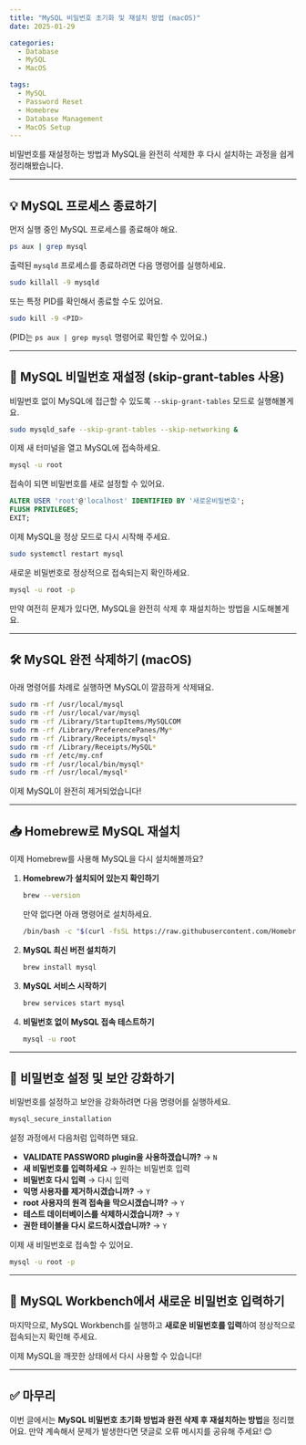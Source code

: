 ```yaml
---
title: "MySQL 비밀번호 초기화 및 재설치 방법 (macOS)"
date: 2025-01-29

categories:
  - Database
  - MySQL
  - MacOS

tags:
  - MySQL
  - Password Reset
  - Homebrew
  - Database Management
  - MacOS Setup
---
```


비밀번호를 재설정하는 방법과 
MySQL을 완전히 삭제한 후 다시 설치하는 과정을 쉽게 정리해봤습니다.

---

## 💡 MySQL 프로세스 종료하기
먼저 실행 중인 MySQL 프로세스를 종료해야 해요.

```bash
ps aux | grep mysql
```

출력된 `mysqld` 프로세스를 종료하려면 다음 명령어를 실행하세요.

```bash
sudo killall -9 mysqld
```

또는 특정 PID를 확인해서 종료할 수도 있어요.

```bash
sudo kill -9 <PID>
```

(PID는 `ps aux | grep mysql` 명령어로 확인할 수 있어요.)

---

## 🔐 MySQL 비밀번호 재설정 (skip-grant-tables 사용)
비밀번호 없이 MySQL에 접근할 수 있도록 `--skip-grant-tables` 모드로 실행해볼게요.

```bash
sudo mysqld_safe --skip-grant-tables --skip-networking &
```

이제 새 터미널을 열고 MySQL에 접속하세요.

```bash
mysql -u root
```

접속이 되면 비밀번호를 새로 설정할 수 있어요.

```sql
ALTER USER 'root'@'localhost' IDENTIFIED BY '새로운비밀번호';
FLUSH PRIVILEGES;
EXIT;
```

이제 MySQL을 정상 모드로 다시 시작해 주세요.

```bash
sudo systemctl restart mysql
```

새로운 비밀번호로 정상적으로 접속되는지 확인하세요.

```bash
mysql -u root -p
```

만약 여전히 문제가 있다면, MySQL을 완전히 삭제 후 재설치하는 방법을 시도해볼게요.

---

## 🛠️ MySQL 완전 삭제하기 (macOS)

아래 명령어를 차례로 실행하면 MySQL이 깔끔하게 삭제돼요.

```bash
sudo rm -rf /usr/local/mysql
sudo rm -rf /usr/local/var/mysql
sudo rm -rf /Library/StartupItems/MySQLCOM
sudo rm -rf /Library/PreferencePanes/My*
sudo rm -rf /Library/Receipts/mysql*
sudo rm -rf /Library/Receipts/MySQL*
sudo rm -rf /etc/my.cnf
sudo rm -rf /usr/local/bin/mysql*
sudo rm -rf /usr/local/mysql*
```

이제 MySQL이 완전히 제거되었습니다!

---

## 📥 Homebrew로 MySQL 재설치
이제 Homebrew를 사용해 MySQL을 다시 설치해볼까요?

1. **Homebrew가 설치되어 있는지 확인하기**
   ```bash
   brew --version
   ```
   만약 없다면 아래 명령어로 설치하세요.
   ```bash
   /bin/bash -c "$(curl -fsSL https://raw.githubusercontent.com/Homebrew/install/HEAD/install.sh)"
   ```

2. **MySQL 최신 버전 설치하기**
   ```bash
   brew install mysql
   ```

3. **MySQL 서비스 시작하기**
   ```bash
   brew services start mysql
   ```

4. **비밀번호 없이 MySQL 접속 테스트하기**
   ```bash
   mysql -u root
   ```

---

## 🔑 비밀번호 설정 및 보안 강화하기
비밀번호를 설정하고 보안을 강화하려면 다음 명령어를 실행하세요.

```bash
mysql_secure_installation
```

설정 과정에서 다음처럼 입력하면 돼요.
- **VALIDATE PASSWORD plugin을 사용하겠습니까?** → `N`
- **새 비밀번호를 입력하세요** → 원하는 비밀번호 입력
- **비밀번호 다시 입력** → 다시 입력
- **익명 사용자를 제거하시겠습니까?** → `Y`
- **root 사용자의 원격 접속을 막으시겠습니까?** → `Y`
- **테스트 데이터베이스를 삭제하시겠습니까?** → `Y`
- **권한 테이블을 다시 로드하시겠습니까?** → `Y`

이제 새 비밀번호로 접속할 수 있어요. 

```bash
mysql -u root -p
```

---

## 🎯 MySQL Workbench에서 새로운 비밀번호 입력하기

마지막으로, MySQL Workbench를 실행하고 **새로운 비밀번호를 입력**하여 정상적으로 접속되는지 확인해 주세요. 

이제 MySQL을 깨끗한 상태에서 다시 사용할 수 있습니다! 

---

## ✅ 마무리

이번 글에서는 **MySQL 비밀번호 초기화 방법과 완전 삭제 후 재설치하는 방법**을 정리했어요. 
만약 계속해서 문제가 발생한다면 댓글로 오류 메시지를 공유해 주세요! 😊


